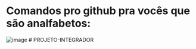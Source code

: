 <h1>Comandos pro github pra vocês que são analfabetos:</h1>

![image](https://github.com/user-attachments/assets/306f0a3f-686c-438b-866d-6de98277a039)
 
 
#   P R O J E T O - I N T E G R A D O R  
 